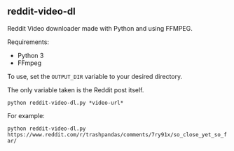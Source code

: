 ## reddit-video-dl

Reddit Video downloader made with Python and using FFMPEG.

Requirements:
* Python 3
* FFmpeg

To use, set the `OUTPUT_DIR` variable to your desired directory.

The only variable taken is the Reddit post itself. 

```python reddit-video-dl.py *video-url*```

For example:

````python reddit-video-dl.py https://www.reddit.com/r/trashpandas/comments/7ry91x/so_close_yet_so_far/````
